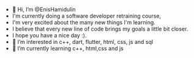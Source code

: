- 👋 Hi, I’m @EnisHamidulin 
- I'm currently doing a software developer retraining course,
- I'm very excited about the many new things I'm learning.
- I believe that every new line of code brings my goals a little bit closer.
- I hope you have a nice day :). 
- 👀 I’m interested in c++, dart, flutter, html, css, js and sql
- 🌱 I’m currently learning c++, html,css and js




